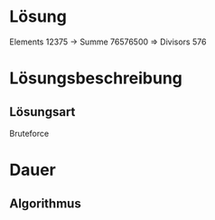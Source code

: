 # Lösung
Elements 12375 -> Summe 76576500 => Divisors 576

# Lösungsbeschreibung
## Lösungsart
Bruteforce

# Dauer


## Algorithmus
